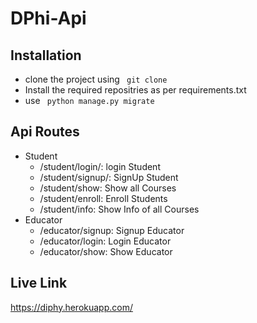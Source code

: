 # DPhi-Api

## Installation
- clone the project using <code> git clone </code>
- Install the required repositries as per requirements.txt
- use <code> python manage.py migrate </code> 

## Api Routes
- Student
  - /student/login/: login Student
  - /student/signup/: SignUp Student
  - /student/show: Show all Courses
  - /student/enroll: Enroll Students 
  - /student/info: Show Info of all Courses
 - Educator
   - /educator/signup: Signup Educator
   - /educator/login: Login Educator
   - /educator/show: Show Educator
 
 ## Live Link
 https://diphy.herokuapp.com/

